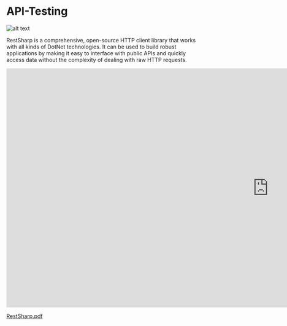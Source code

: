 # API-Testing

![alt text](https://miro.medium.com/max/723/1*OICaHvjcxhpFofj6Bai6aA.jpeg)

RestSharp is a comprehensive, open-source HTTP client library that works with all kinds of DotNet technologies.  It can be used to build robust applications by making it easy to interface with public APIs and quickly access data without the complexity of dealing with raw HTTP requests.

<iframe src='https://view.officeapps.live.com/op/embed.aspx?src=https://github.com/venkywarriors/API-Testing/blob/master/RestSharp-3.pdf' width='1366px' height='623px' frameborder='0'>This is an embedded <a target='_blank' href='http://office.com'>Microsoft Office</a> document, powered by <a target='_blank' href='http://office.com/webapps'>Office Online</a>.</iframe>

[RestSharp.pdf](https://github.com/venkywarriors/API-Testing/blob/master/RestSharp-3.pdf)
